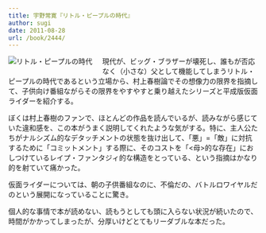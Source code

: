 ```yaml
---
title: 宇野常寛『リトル・ピープルの時代』
author: sugi
date: 2011-08-28
url: /book/2444/
---
```

<a href="http://www.amazon.co.jp/exec/obidos/ASIN/4344020243/chezsugi-22/ref=nosim/" name="amazletlink" target="_blank"><img src="http://i1.wp.com/ecx.images-amazon.com/images/I/41zByzuJXQL._SL160_.jpg?w=660" alt="リトル・ピープルの時代" class="alignleft" style="float: left; margin: 0 20px 20px 0;" data-recalc-dims="1" /></a>

現代が、ビッグ・ブラザーが壊死し、誰もが否応なく（小さな）父として機能してしまうリトル・ピープルの時代であるという立場から、村上春樹論でその想像力の限界を指摘して、子供向け番組ながらその限界をやすやすと乗り越えたシリーズと平成版仮面ライダーを紹介する。

ぼくは村上春樹のファンで、ほとんどの作品を読んでいるが、読みながら感じていた違和感を、この本がうまく説明してくれたような気がする。特に、主人公たちがナルシズム的なデタッチメントの状態を抜け出して、「悪」=「敵」に対抗するために「コミットメント」する際に、そのコストを「<母>的な存在」におしつけているレイプ・ファンタジィ的な構造をとっている、という指摘はかなり的を射ていて痛かった。

仮面ライダーについては、朝の子供番組なのに、不倫だの、バトルロワイヤルだのという展開になっていることに驚き。

個人的な事情で本が読めない、読もうとしても頭に入らない状況が続いたので、時間がかかってしまったが、分厚いけどとてもリーダブルな本だった。

